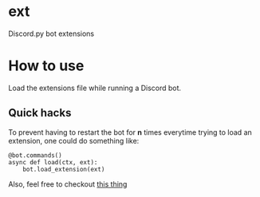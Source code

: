 # ext
Discord.py bot extensions

# How to use
Load the extensions file while running a Discord bot.

## Quick hacks
To prevent having to restart the bot for **n** times everytime trying to load an extension, one could do something like:

	@bot.commands()
	async def load(ctx, ext):
		bot.load_extension(ext)

Also, feel free to checkout [this thing](https://github.com/cicadoves/bot)
